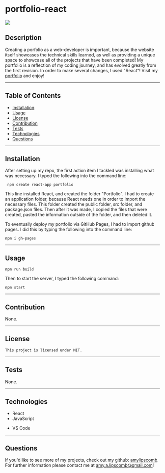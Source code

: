 # portfolio-react
<img src="https://img.shields.io/badge/License-MIT-ff69b4.svg">

## Description

Creating a porfolio as a web-developer is important, because the website itself showcases the technical skills learned, as well as providing a unique space to showcase all of the projects that have been completed! My portfolio is a reflection of my coding journey, and has evolved greatly from the first revision. In order to make several changes, I used "React"! Visit my [portfolio](https://amylipscomb.github.io/portfolio-react/) and enjoy! 


----
## Table of Contents 

  * [Installation](#installation)
  * [Usage](#usage)
  * [License](#license)
  * [Contribution](#contribution)
  * [Tests](#tests)
  * [Technologies](#technologies)
  * [Questions](#questions)

---
## Installation

After setting up my repo, the first action item I tackled was installing what was necessary. I typed the following into the command line:
```
 npm create react-app portfolio
 ```

This line installed React, and created the folder "Portfolio". I had to create an application folder, because React needs one in order to import the necessary files. This folder created the public folder, src folder, and package.json files. Then after it was made, I copied the files that were created, pasted the information outside of the folder, and then deleted it. 

To eventually deploy my portfolio via GitHub Pages, I had to import github pages. I did this by typing the following into the command line:

```
npm i gh-pages
```

---

## Usage


```
npm run build
```

Then to start the server, I typed the following command:
```
npm start
```
<!-- Below is what appears in the terminal, when the code works properly. 

![npx](./Assets/npxrun.png)

![npmrunbuild](./Assets/npmrunbuild.png)

After I did that, the "dist" folder was created within the "client". Within the "dist" folder, several files were created as well, including an index.html, install.bundle.js, main.bundle.js, manifest.json, and a src-sw.js.  


![distfolder](./Assets/distfolder.png) -->



---

## Contribution

  None.

  ---

## License

```
This project is licensed under MIT.
```

---


## Tests

None.

 ---

 ## Technologies

* React
* JavaScript
<!-- * Heroku -->
* VS Code

 ---

## Questions

If you'd like to see more of my projects, check out my github: [amylipscomb](https://github.com/amylipscomb).
For further information please contact me at [amy.a.lipscomb@gmail.com](mailto:amy.a.lipscomb@gmail.com)!